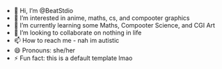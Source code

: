 - 👋 Hi, I’m @BeatStdio
- 👀 I’m interested in anime, maths, cs, and compooter graphics
- 🌱 I’m currently learning some Maths, Compooter Science, and CGI Art
- 💞️ I’m looking to collaborate on nothing in life
- 📫 How to reach me - nah im autistic
- 😄 Pronouns: she/her
- ⚡ Fun fact: this is a default template lmao

<!---
BeatStdio/BeatStdio is a ✨ special ✨ repository because its `README.md` (this file) appears on your GitHub profile.
You can click the Preview link to take a look at your changes.
--->
